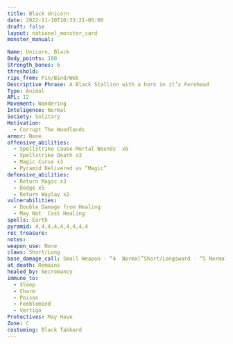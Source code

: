 ```yaml
---
title: Black Unicorn
date: 2022-11-10T10:33:21-05:00
draft: false
layout: national_monster_card
monster_manual: 

Name: Unicorn, Black
Body_points: 100
Strength_bonus: 6
threshold: 
rips_from: Pin/Bind/Web
Descriptive Phrase: A Black Stallion with a horn in it’s Forehead
Type: Animal
APL: 12
Movement: Wandering
Inteligence: Normal
Society: Solitary
Motivation: 
  - Corrupt The Woodlands
armor: None
offensive_abilities: 
  - Spellstrike Cause Mortal Wounds  x6
  - Spellstrike Death x3
  - Magic Curse x3
  - Pyramid Delivered as “Magic”
defensive_abilities: 
  - Return Magic x3
  - Dodge x5
  - Return Waylay x2
vulnerabilities: 
  - Double Damage from Healing
  - May Not  Cast Healing
spells: Earth
pyramid: 4,4,4,4,4,4,4,4,4
rec_treasure: 
notes: 
weapon_use: None
claws: Short/Long
base_damage_call: Small Weapon - “4  Normal”Short/Longsword - “5 Normal”
at_death: Remains
healed_by: Necromancy
immune_to: 
  - Sleep
  - Charm
  - Poison
  - Feeblemind
  - Vertigo
Protectives: May Have
Zone: C
costuming: Black Tabbard
---
```

